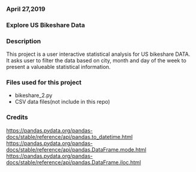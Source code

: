 ### April 27,2019


### Explore US Bikeshare Data


### Description
This project is a user interactive statistical analysis for US bikeshare DATA. It asks user to filter the data based on city, month and day of the week to present a valueable statistical information.

### Files used for this project
* bikeshare_2.py
* CSV data files(not include in this repo)

### Credits
https://pandas.pydata.org/pandas-docs/stable/reference/api/pandas.to_datetime.html
https://pandas.pydata.org/pandas-docs/stable/reference/api/pandas.DataFrame.mode.html
https://pandas.pydata.org/pandas-docs/stable/reference/api/pandas.DataFrame.iloc.html
